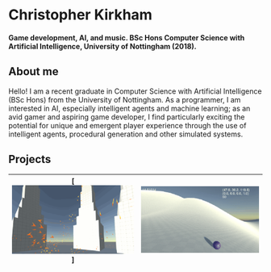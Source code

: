 # Christopher Kirkham
#### Game development, AI, and music. BSc Hons Computer Science with Artificial Intelligence, University of Nottingham (2018).

## About me
Hello! I am a recent graduate in Computer Science with Artificial Intelligence (BSc Hons) from the University of Nottingham.
As a programmer, I am interested in AI, especially intelligent agents and machine learning; as an avid gamer and aspiring game developer, I find particularly exciting the potential for unique and emergent player experience through the use of intelligent agents, procedural generation and other simulated systems.

## Projects
| [<img src="images/boids.gif">] | [<img src="images/endless-roller.gif">]() |
|:----:|:----:|
